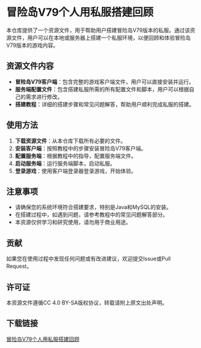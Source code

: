 # 冒险岛V79个人用私服搭建回顾

本仓库提供了一个资源文件，用于帮助用户搭建冒险岛V79版本的私服。通过该资源文件，用户可以在本地或服务器上搭建一个私服环境，以便回顾和体验冒险岛V79版本的游戏内容。

## 资源文件内容

- **冒险岛V79客户端**：包含完整的游戏客户端文件，用户可以直接安装并运行。
- **服务端配置文件**：包含搭建私服所需的所有配置文件和脚本，用户可以根据自己的需求进行修改。
- **搭建教程**：详细的搭建步骤和常见问题解答，帮助用户顺利完成私服的搭建。

## 使用方法

1. **下载资源文件**：从本仓库下载所有必要的文件。
2. **安装客户端**：按照教程中的步骤安装冒险岛V79客户端。
3. **配置服务端**：根据教程中的指导，配置服务端文件。
4. **启动服务端**：运行服务端脚本，启动私服。
5. **登录游戏**：使用客户端登录器登录游戏，开始体验。

## 注意事项

- 请确保您的系统环境符合搭建要求，特别是Java和MySQL的安装。
- 在搭建过程中，如遇到问题，请参考教程中的常见问题解答部分。
- 本资源仅供学习和研究使用，请勿用于商业用途。

## 贡献

如果您在使用过程中发现任何问题或有改进建议，欢迎提交Issue或Pull Request。

## 许可证

本资源文件遵循CC 4.0 BY-SA版权协议，转载请附上原文出处声明。

## 下载链接

[冒险岛V79个人用私服搭建回顾](https://pan.quark.cn/s/0e7887d3c4cd)